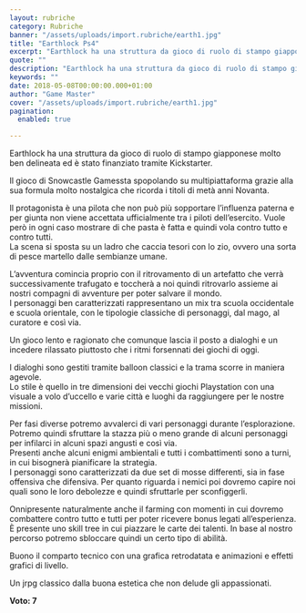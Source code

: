 ```yaml
---
layout: rubriche
category: Rubriche
banner: "/assets/uploads/import.rubriche/earth1.jpg"
title: "Earthlock Ps4"
excerpt: "Earthlock ha una struttura da gioco di ruolo di stampo giapponese molto ben delineata ed è stato finanziato tramite Kickstarter. Il gioco di Snowcastle Gamessta spopolando su multipiattaforma grazie alla sua formula molto nostalgica che ricorda i titoli di metà anni Novanta. Il protagonista è una pilota che non può più sopportare l’influenza paterna e [&hellip"
quote: ""
description: "Earthlock ha una struttura da gioco di ruolo di stampo giapponese molto ben delineata ed è stato finanziato tramite Kickstarter. Il gioco di Snowcastle Gamessta spopolando su multipiattaforma grazie alla sua formula molto nostalgica che ricorda i titoli di metà anni Novanta. Il protagonista è una pilota che non può più sopportare l’influenza paterna e [&hellip"
keywords: ""
date: 2018-05-08T00:00:00.000+01:00
author: "Game Master"
cover: "/assets/uploads/import.rubriche/earth1.jpg"
pagination:
  enabled: true

---
```


Earthlock ha una struttura da gioco di ruolo di stampo giapponese molto ben delineata ed è stato finanziato tramite Kickstarter.

Il gioco di Snowcastle Gamessta spopolando su multipiattaforma grazie alla sua formula molto nostalgica che ricorda i titoli di metà anni Novanta.

Il protagonista è una pilota che non può più sopportare l’influenza paterna e per giunta non viene accettata ufficialmente tra i piloti dell’esercito. Vuole però in ogni caso mostrare di che pasta è fatta e quindi vola contro tutto e contro tutti.  
La scena si sposta su un ladro che caccia tesori con lo zio, ovvero una sorta di pesce martello dalle sembianze umane.

L’avventura comincia proprio con il ritrovamento di un artefatto che verrà successivamente trafugato e toccherà a noi quindi ritrovarlo assieme ai nostri compagni di avventure per poter salvare il mondo.  
I personaggi ben caratterizzati rappresentano un mix tra scuola occidentale e scuola orientale, con le tipologie classiche di personaggi, dal mago, al curatore e così via.

Un gioco lento e ragionato che comunque lascia il posto a dialoghi e un incedere rilassato piuttosto che i ritmi forsennati dei giochi di oggi.

I dialoghi sono gestiti tramite balloon classici e la trama scorre in maniera agevole.  
Lo stile è quello in tre dimensioni dei vecchi giochi Playstation con una visuale a volo d’uccello e varie città e luoghi da raggiungere per le nostre missioni.

Per fasi diverse potremo avvalerci di vari personaggi durante l’esplorazione. Potremo quindi sfruttare la stazza più o meno grande di alcuni personaggi per infilarci in alcuni spazi angusti e così via.  
Presenti anche alcuni enigmi ambientali e tutti i combattimenti sono a turni, in cui bisognerà pianificare la strategia.  
I personaggi sono caratterizzati da due set di mosse differenti, sia in fase offensiva che difensiva. Per quanto riguarda i nemici poi dovremo capire noi quali sono le loro debolezze e quindi sfruttarle per sconfiggerli.

Onnipresente naturalmente anche il farming con momenti in cui dovremo combattere contro tutto e tutti per poter ricevere bonus legati all’esperienza. È presente uno skill tree in cui piazzare le carte dei talenti. In base al nostro percorso potremo sbloccare quindi un certo tipo di abilità.

Buono il comparto tecnico con una grafica retrodatata e animazioni e effetti grafici di livello.

Un jrpg classico dalla buona estetica che non delude gli appassionati.

**Voto: 7**